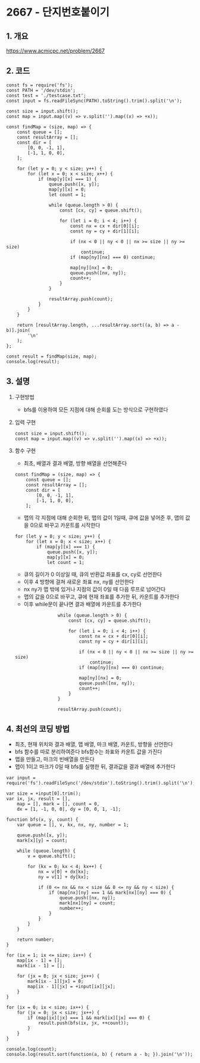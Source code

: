 # 2667 - 단지번호붙이기

## 1. 개요

https://www.acmicpc.net/problem/2667

## 2. 코드

```
const fs = require('fs');
const PATH = '/dev/stdin';
const test = './testcase.txt';
const input = fs.readFileSync(PATH).toString().trim().split('\n');

const size = input.shift();
const map = input.map((v) => v.split('').map((x) => +x));

const findMap = (size, map) => {
    const queue = [];
    const resultArray = [];
    const dir = [
        [0, 0, -1, 1],
        [-1, 1, 0, 0],
    ];

    for (let y = 0; y < size; y++) {
        for (let x = 0; x < size; x++) {
            if (map[y][x] === 1) {
                queue.push([x, y]);
                map[y][x] = 0;
                let count = 1;

                while (queue.length > 0) {
                    const [cx, cy] = queue.shift();

                    for (let i = 0; i < 4; i++) {
                        const nx = cx + dir[0][i];
                        const ny = cy + dir[1][i];

                        if (nx < 0 || ny < 0 || nx >= size || ny >= size)
                            continue;
                        if (map[ny][nx] === 0) continue;

                        map[ny][nx] = 0;
                        queue.push([nx, ny]);
                        count++;
                    }
                }

                resultArray.push(count);
            }
        }
    }

    return [resultArray.length, ...resultArray.sort((a, b) => a - b)].join(
        '\n'
    );
};

const result = findMap(size, map);
console.log(result);
```

## 3. 설명

1. 구현방법

    - bfs를 이용하여 모든 지점에 대해 순회를 도는 방식으로 구현하였다

2. 입력 구현

    ```
    const size = input.shift();
    const map = input.map((v) => v.split('').map((x) => +x));
    ```

3. 함수 구현

    - 최초, 배열과 결과 배열, 방향 배열을 선언해준다

    ```
    const findMap = (size, map) => {
        const queue = [];
        const resultArray = [];
        const dir = [
            [0, 0, -1, 1],
            [-1, 1, 0, 0],
        ];
    ```

    - 맵의 각 지점에 대해 순회한 뒤, 맵의 값이 1일때, 큐에 값을 넣어준 후, 맵의 값을 0으로 바꾸고 카운트를 시작한다

    ```
    for (let y = 0; y < size; y++) {
        for (let x = 0; x < size; x++) {
            if (map[y][x] === 1) {
                queue.push([x, y]);
                map[y][x] = 0;
                let count = 1;
    ```

    - 큐의 길이가 0 이상일 때, 큐의 반환값 좌표를 cx, cy로 선언한다
    - 이후 4 방향에 걸쳐 새로운 좌표 nx, ny를 선언한다
    - nx ny가 맵 밖에 있거나 지점의 값이 0일 때 다음 루프로 넘어간다
    - 맵의 값을 0으로 바꾸고, 큐에 현재 좌표를 추가한 뒤, 카운트를 추가한다
    - 이후 while문이 끝나면 결과 배열에 카운트를 추가한다

    ```
                    while (queue.length > 0) {
                        const [cx, cy] = queue.shift();

                        for (let i = 0; i < 4; i++) {
                            const nx = cx + dir[0][i];
                            const ny = cy + dir[1][i];

                            if (nx < 0 || ny < 0 || nx >= size || ny >= size)
                                continue;
                            if (map[ny][nx] === 0) continue;

                            map[ny][nx] = 0;
                            queue.push([nx, ny]);
                            count++;
                        }
                    }

                    resultArray.push(count);
    ```

## 4. 최선의 코딩 방법

-   최초, 현재 위치와 결과 배열, 맵 배열, 마크 배열, 카운트, 방향을 선언한다
-   bfs 함수를 따로 분리하여준다 bfs함수는 좌표와 카운트 값을 가진다
-   맵을 만들고, 마크의 빈배열을 만든다
-   맵이 1이고 마크가 0일 때 bfs를 실행한 뒤, 결과값을 결과 배열에 추가한다

```
var input = require('fs').readFileSync('/dev/stdin').toString().trim().split('\n');

var size = +input[0].trim();
var ix, jx, result = [],
    map = [], mark = [], count = 0,
    dx = [1, -1, 0, 0], dy = [0, 0, 1, -1];

function bfs(x, y, count) {
    var queue = [], v, kx, nx, ny, number = 1;

    queue.push([x, y]);
    mark[x][y] = count;

    while (queue.length) {
        v = queue.shift();

        for (kx = 0; kx < 4; kx++) {
            nx = v[0] + dx[kx];
            ny = v[1] + dy[kx];

            if (0 <= nx && nx < size && 0 <= ny && ny < size) {
                if (map[nx][ny] === 1 && mark[nx][ny] === 0) {
                    queue.push([nx, ny]);
                    mark[nx][ny] = count;
                    number++;
                }
            }
        }
    }

    return number;
}

for (ix = 1; ix <= size; ix++) {
    map[ix - 1] = [];
    mark[ix - 1] = [];

    for (jx = 0; jx < size; jx++) {
        mark[ix - 1][jx] = 0;
        map[ix - 1][jx] = +input[ix][jx];
    }
}

for (ix = 0; ix < size; ix++) {
    for (jx = 0; jx < size; jx++) {
        if (map[ix][jx] === 1 && mark[ix][jx] === 0) {
            result.push(bfs(ix, jx, ++count));
        }
    }
}

console.log(count);
console.log(result.sort(function(a, b) { return a - b; }).join('\n'));
```
